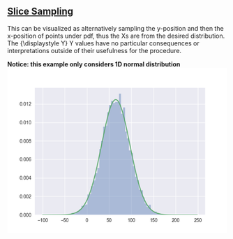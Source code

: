 ## [Slice Sampling](https://en.wikipedia.org/wiki/Slice_sampling) 

 This can be visualized as alternatively sampling the y-position and then the x-position of points under pdf, thus the Xs are from the desired distribution. The {\displaystyle Y} Y values have no particular consequences or interpretations outside of their usefulness for the procedure.


**Notice: this example only considers 1D normal distribution**
[![Result](result.png)](result.png)


